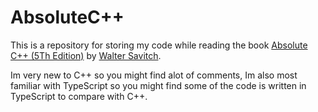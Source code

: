 # AbsoluteC++

This is a repository for storing my code while reading the book [Absolute C++ (5Th Edition)](https://github.com/nnbaokhuong/CSBooks/blob/master/Absolute%20C%2B%2B%20FIFTH%20EDITION%20Walter%20Savitch.pdf) by [Walter Savitch](https://en.wikipedia.org/wiki/Walter_Savitch).

Im very new to C++ so you might find alot of comments, Im also most familiar with TypeScript so you might find some of the code is written in TypeScript to compare with C++.
